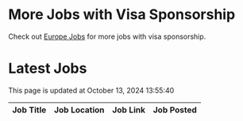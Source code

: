 # More Jobs with Visa Sponsorship

Check out [Europe Jobs](https://github.com/sureshparimi/europejobs#latest-jobs) for more jobs with visa sponsorship.

# Latest Jobs

This page is updated at October 13, 2024 13:55:40

| Job Title | Job Location | Job Link | Job Posted |
| --- | --- | --- | --- |
